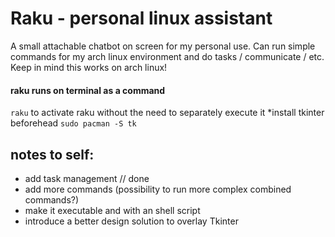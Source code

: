 # Raku - personal linux assistant
A small attachable chatbot on screen for my personal use. Can run simple commands for my arch linux environment and do tasks / communicate / etc. 
Keep in mind this works on arch linux! 

#### raku runs on terminal as a command 
`raku`  to activate raku without the need to separately execute it 
*install tkinter beforehead `sudo pacman -S tk`

## notes to self:
- add task management // done
- add more commands (possibility to run more complex combined commands?)
- make it executable and with an shell script 
- introduce a better design solution to overlay Tkinter